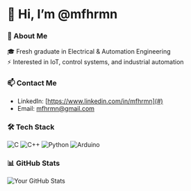 # 👋 Hi, I’m @mfhrmn 
### 🚀 About Me
🎓 Fresh graduate in Electrical & Automation Engineering  
⚡ Interested in IoT, control systems, and industrial automation  

### 📫 Contact Me
- LinkedIn: [https://www.linkedin.com/in/mfhrmn](#)
- Email: [mfhrmn@gmail.com](#)

### 🛠️ Tech Stack
![C](https://img.shields.io/badge/-C-00599C?style=flat-square&logo=c)
![C++](https://img.shields.io/badge/-C++-00599C?style=flat-square&logo=c%2B%2B)
![Python](https://img.shields.io/badge/-Python-3776AB?style=flat-square&logo=python)
![Arduino](https://img.shields.io/badge/-Arduino-00979D?style=flat-square&logo=arduino)

### 📊 GitHub Stats  
![Your GitHub Stats](https://github-readme-stats.vercel.app/api?username=mfhrmn&show_icons=true&theme=tokyonight)
<!---
mfhrmn/mfhrmn is a ✨ special ✨ repository because its `README.md` (this file) appears on your GitHub profile.
You can click the Preview link to take a look at your changes.
--->

